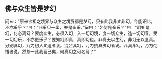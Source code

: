 ##  佛与众生皆是梦幻

问曰：“原来佛祖之境界与众生之境界都是梦幻，只有此我非梦非幻，今能识此，不亦乐乎？”曰：“此乐只一半，未是全乐。”问曰：“如何是全乐？”曰：“明知是幻，何必离幻？要度众生，必须入幻，入一切幻境，度一切众生，造一切幻善，受一切幻乐，不亦更乐乎？要知幻即真，真即幻也。非真无以生幻，非幻无以显真。分别真幻，乃为初入此道者说。混合真幻，乃为执真执幻者说。非真非幻，乃为彻悟者说。然总一此我而已矣，何真幻之可名焉？”
